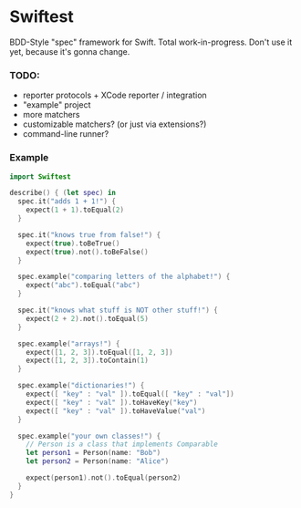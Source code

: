 Swiftest
========

BDD-Style "spec" framework for Swift. Total work-in-progress. Don't use it yet,
because it's gonna change.

### TODO:
* reporter protocols + XCode reporter / integration
* "example" project
* more matchers
* customizable matchers? (or just via extensions?)
* command-line runner?

### Example

```swift
import Swiftest

describe() { (let spec) in
  spec.it("adds 1 + 1!") {
    expect(1 + 1).toEqual(2)
  }

  spec.it("knows true from false!") {
    expect(true).toBeTrue()
    expect(true).not().toBeFalse()
  }

  spec.example("comparing letters of the alphabet!") {
    expect("abc").toEqual("abc")
  }

  spec.it("knows what stuff is NOT other stuff!") {
    expect(2 + 2).not().toEqual(5)
  }

  spec.example("arrays!") {
    expect([1, 2, 3]).toEqual([1, 2, 3])
    expect([1, 2, 3]).toContain(1)
  }

  spec.example("dictionaries!") {
    expect([ "key" : "val" ]).toEqual([ "key" : "val"])
    expect([ "key" : "val" ]).toHaveKey("key")
    expect([ "key" : "val" ]).toHaveValue("val")
  }

  spec.example("your own classes!") {
    // Person is a class that implements Comparable
    let person1 = Person(name: "Bob")
    let person2 = Person(name: "Alice")

    expect(person1).not().toEqual(person2)
  }
}
```

